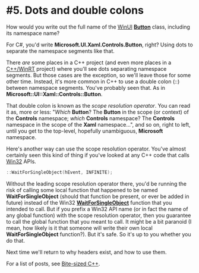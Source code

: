 # #5. Dots and double colons

How would you write out the full name of the [WinUI](https://docs.microsoft.com/windows/apps/winui/) [**Button**](https://docs.microsoft.com/windows/winui/api/microsoft.ui.xaml.controls.button) class, including its namespace name?

For C#, you'd write **Microsoft.UI.Xaml.Controls.Button**, right? Using dots to separate the namespace segments like that.

There *are* some places in a C++ project (and even more places in a [C++/WinRT](https://docs.microsoft.com/windows/uwp/cpp-and-winrt-apis/) project) where you'll see dots separating namespace segments. But those cases are the exception, so we'll leave those for some other time. Instead, it's more common in C++ to use a double colon (::) between namespace segments. You've probably seen that. As in **Microsoft::UI::Xaml::Controls::Button**.

That double colon is known as the *scope resolution operator*. You can read it as, more or less: "*Which* **Button**? The **Button** in the scope (or context) of the **Controls** namespace; *which* **Controls** namespace? The **Controls** namespace in the scope of the **Xaml** namespace…", and so on, right to left, until you get to the top-level, hopefully unambiguous, **Microsoft** namespace.

Here's another way can use the scope resolution operator. You've almost certainly seen this kind of thing if you've looked at any C++ code that calls [Win32](https://docs.microsoft.com/windows/win32/) APIs.

```cpp
::WaitForSingleObject(hEvent, INFINITE);
```

Without the leading scope resolution operator there, you'd be running the risk of calling some local function that happened to be named **WaitForSingleObject** (should that function be present, or ever be added in future) instead of the Win32 [**WaitForSingleObject**](https://docs.microsoft.com/windows/win32/api/synchapi/nf-synchapi-waitforsingleobject) function that you intended to call. But if you prefix a Win32 API name (or in fact the name of any global function) with the scope resolution operator, then you guarantee to call the global function that you meant to call. It might be a bit paranoid (I mean, how likely is it that someone will write their own local **WaitForSingleObject** function?). But it's safe. So it's up to you whether you do that.

Next time we'll return to why headers exist, and how to use them.

For a list of posts, see [Bite-sized C++](../README.md).
